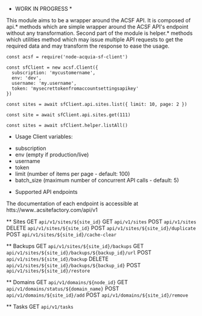 * WORK IN PROGRESS *

This module aims to be a wrapper around the ACSF API. It is composed of api.*
methods which are simple wrapper around the ACSF API's endpoint without any
transformation.
Second part of the module is helper.* methods which utilities method which may
issue multiple API requests to get the required data and may transform the
response to ease the usage.

```
const acsf = require('node-acquia-sf-client')

const sfClient = new acsf.Client({
  subscription: 'mycustomername',
  env: 'dev',
  username: 'my.username',
  token: 'mysecrettokenfromaccountsettingsapikey'  
})

const sites = await sfClient.api.sites.list({ limit: 10, page: 2 })

const site = await sfClient.api.sites.get(111)

const sites = await sfClient.helper.listAll()
```

* Usage
 Client variables:
 - subscription
 - env (empty if production/live)
 - username
 - token
 - limit (number of items per page - default: 100)
 - batch_size (maximum number of concurrent API calls - default: 5)

* Supported API endpoints

The documentation of each endpoint is accessible at htts://www.<subscription>.acsitefactory.com/api/v1

** Sites
GET `api/v1/sites/${site_id}`
GET `api/v1/sites`
POST `api/v1/sites`
DELETE `api/v1/sites/${site_id}`
POST `api/v1/sites/${site_id}/duplicate`
POST `api/v1/sites/${site_id}/cache-clear`

** Backups
GET `api/v1/sites/${site_id}/backups`
GET `api/v1/sites/${site_id}/backups/${backup_id}/url`
POST `api/v1/sites/${site_id}/backup`
DELETE `api/v1/sites/${site_id}/backups/${backup_id}`
POST `api/v1/sites/${site_id}/restore`

** Domains
GET `api/v1/domains/${node_id}`
GET `api/v1/domains/status/${domain_name}`
POST `api/v1/domains/${site_id}/add`
POST `api/v1/domains/${site_id}/remove`

** Tasks
GET `api/v1/tasks`
